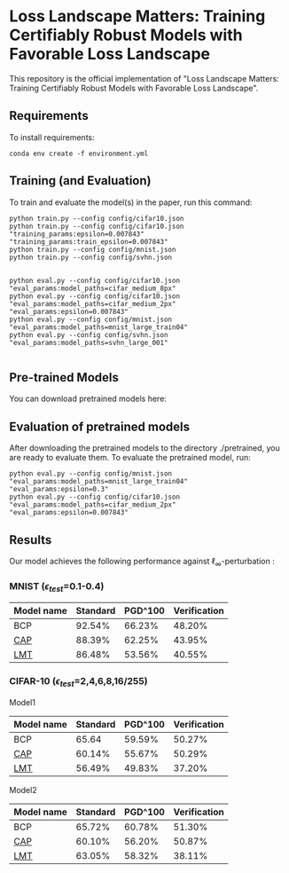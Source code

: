 # Loss Landscape Matters: Training Certifiably Robust Models with Favorable Loss Landscape

This repository is the official implementation of "Loss Landscape Matters: Training Certifiably Robust Models with Favorable Loss Landscape".

<!----
> 📋Optional: include a graphic explaining your approach/main result, bibtex entry, link to demos, blog posts and tutorials
---->

## Requirements

To install requirements:

```setup
conda env create -f environment.yml
```

<!----
> 📋Describe how to set up the environment, e.g. pip/conda/docker commands, download datasets, etc...
---->

## Training (and Evaluation)

To train and evaluate the model(s) in the paper, run this command:

```train
python train.py --config config/cifar10.json 
python train.py --config config/cifar10.json "training_params:epsilon=0.007843" "training_params:train_epsilon=0.007843" 
python train.py --config config/mnist.json
python train.py --config config/svhn.json


python eval.py --config config/cifar10.json "eval_params:model_paths=cifar_medium_8px"
python eval.py --config config/cifar10.json "eval_params:model_paths=cifar_medium_2px" "eval_params:epsilon=0.007843"
python eval.py --config config/mnist.json "eval_params:model_paths=mnist_large_train04"
python eval.py --config config/svhn.json "eval_params:model_paths=svhn_large_001"


```

<!----
> 📋Describe how to train the models, with example commands on how to train the models in your paper, including the full training procedure and appropriate hyperparameters.
---->


## Pre-trained Models

You can download pretrained models here:
<!----
 - [OUR model](https://drive.google.com/file/d/) trained on MNIST.
 - [OUR model](https://drive.google.com/file/d/) trained on CIFAR-10.
---->

<!----
> 📋Give a link to where/how the pretrained models can be downloaded and how they were trained (if applicable).  Alternatively you can have an additional column in your results table with a link to the models.
---->

## Evaluation of pretrained models

After downloading the pretrained models to the directory ./pretrained, you are ready to evaluate them.
To evaluate the pretrained model, run:

```eval
python eval.py --config config/mnist.json "eval_params:model_paths=mnist_large_train04" "eval_params:epsilon=0.3"
python eval.py --config config/cifar10.json "eval_params:model_paths=cifar_medium_2px" "eval_params:epsilon=0.007843"
```

<!----
> 📋Describe how to evaluate the trained models on benchmarks reported in the paper, give commands that produce the results (section below).
---->

## Results

Our model achieves the following performance against $\ell_\infty$-perturbation :

### MNIST ($\epsilon_{test}$=0.1-0.4)

| Model name         | Standard  | PGD^100 | Verification  |
| ------------------ |---------------- | -------------- | --------------  |
| BCP                |     92.54%         |      66.23%       | 48.20%  |
| [CAP](https://arxiv.org/abs/1805.12514)                |     88.39%         |      62.25%       | 43.95%  |
| [LMT](https://arxiv.org/abs/1802.04034)               |     86.48%         |      53.56%       | 40.55%  |

### CIFAR-10 ($\epsilon_{test}$=2,4,6,8,16/255)

Model1

| Model name         | Standard  | PGD^100 | Verification  |
| ------------------ |---------------- | -------------- | --------------  |
| BCP                |     65.64         |      59.59%       | 50.27%  |
| [CAP](https://arxiv.org/abs/1805.12514)                |     60.14%         |      55.67%       | 50.29%  |
| [LMT](https://arxiv.org/abs/1802.04034)               |     56.49%         |      49.83%       | 37.20%  |

Model2

| Model name         | Standard  | PGD^100 | Verification  |
| ------------------ |---------------- | -------------- | --------------  |
| BCP                |     65.72%         |      60.78%       | 51.30%  |
| [CAP](https://arxiv.org/abs/1805.12514)                |     60.10%         |      56.20%       | 50.87%  |
| [LMT](https://arxiv.org/abs/1802.04034)               |     63.05%         |      58.32%       | 38.11%  |



<!----
> 📋Include a table of results from your paper, and link back to the leaderboard for clarity and context. If your main result is a figure, include that figure and link to the command or notebook to reproduce it. 
---->

<!----
## Contributing
> 📋Pick a licence and describe how to contribute to your code repository. 
---->
